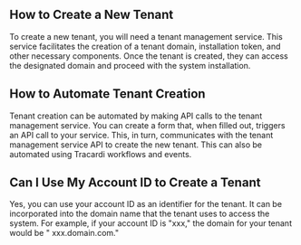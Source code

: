 ## How to Create a New Tenant

To create a new tenant, you will need a tenant management service. This service facilitates the creation of a tenant
domain, installation token, and other necessary components. Once the tenant is created, they can access the designated
domain and proceed with the system installation.

## How to Automate Tenant Creation

Tenant creation can be automated by making API calls to the tenant management service. You can create a form that, when
filled out, triggers an API call to your service. This, in turn, communicates with the tenant management service API to
create the new tenant. This can also be automated using Tracardi workflows and events. 

## Can I Use My Account ID to Create a Tenant

Yes, you can use your account ID as an identifier for the tenant. It can be incorporated into the domain name that the
tenant uses to access the system. For example, if your account ID is "xxx," the domain for your tenant would be "
xxx.domain.com."